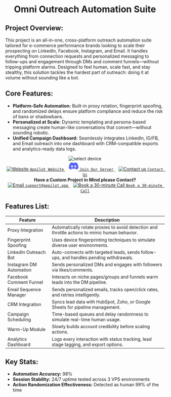 <h1 align="center">Omni Outreach Automation Suite</h1>

## Project Overview:
This project is an all-in-one, cross-platform outreach automation suite tailored for e-commerce performance brands looking to scale their prospecting on LinkedIn, Facebook, Instagram, and Email. It handles everything from connection requests and personalized messaging to follow-ups and engagement through DMs and comment funnels—without tripping platform alarms. Designed to feel human, scale fast, and stay stealthy, this solution tackles the hardest part of outreach: doing it at volume without sounding like a bot.

## Core Features:
- **Platform-Safe Automation:** Built-in proxy rotation, fingerprint spoofing, and randomized delays ensure platform compliance and reduce the risk of bans or shadowbans.
- **Personalized at Scale:** Dynamic templating and persona-based messaging create human-like conversations that convert—without sounding robotic.
- **Unified Campaign Dashboard:** Seamlessly integrates LinkedIn, IG/FB, and Email outreach into one dashboard with CRM-compatible exports and analytics-ready data logs.

<div align="center">
  <img
    src="https://github.com/user-attachments/assets/d200549d-7613-446f-a43b-19a4117ca360"
    alt="select device"
    width="600px"
  />
</div>


<div align="center">
  <a href="https://appilot.app/">
    <img
      alt="Website"
      width="25px"
      src="https://github.com/user-attachments/assets/8e5f3af3-b098-4c1d-980d-df9aebc680d0"
    />
    <code>Appilot Website</code>
  </a>
  &nbsp;&nbsp;
  <a href="https://discord.gg/3CZ5muJdF2">
    <img
      alt="Join Our Server"
      width="30px"
      src="https://github.com/Zeeshanahmad4/RealEstateMate-WhatsApp-Group-Management-Bot/blob/main/discord-icon-svgrepo-com.svg"
    />
    <code>Join Our Server</code>
  </a>
  &nbsp;&nbsp;
  <a href="https://t.me/devpilot1">
    <img
      alt="Contact us"
      width="30px"
      src="https://edent.github.io/SuperTinyIcons/images/svg/telegram.svg"
    />
    <code>Contact Us</code>
  </a>
</div>

<div align="center">
<strong> Have a Custom Project in Mind please Contact?</strong>

<div align="center">
  <a href="mailto:support@appilot.app">
  <img
    alt="Email"
    width="30px"
    src="https://github.com/user-attachments/assets/91c8d428-32b7-4be0-91fa-2e42c902b5b8"
  />
  <code>support@appilot.app</code>
</a>
  &nbsp;&nbsp;
  <a href="https://cal.com/app-pilot-m8i8oo/30min">
  <img
    alt="Book a 30-minute Call"
    width="30px"
    src="https://github.com/user-attachments/assets/cd3e5c7b-3e4e-4bb3-b242-bcc20ee78f13"
  />
  <code>Book a 30-minute Call</code>
</a>
<span>

<div align="left">


## Features List:
| Feature                 | Description                                                                                   |
| ----------------------- | --------------------------------------------------------------------------------------------- |
| Proxy Integration       | Automatically rotate proxies to avoid detection and throttle actions to mimic human behavior. |
| Fingerprint Spoofing    | Uses device fingerprinting techniques to simulate diverse user environments.                  |
| LinkedIn Outreach Bot   | Auto-connects with targeted leads, sends follow-ups, and handles pending withdrawals.         |
| Instagram DM Automation | Sends personalized DMs and engages with followers via likes/comments.                         |
| Facebook Comment Funnel | Interacts on niche pages/groups and funnels warm leads into the DM pipeline.                  |
| Email Sequence Manager  | Sends personalized emails, tracks open/click rates, and retries intelligently.                |
| CRM Integration         | Syncs lead data with HubSpot, Zoho, or Google Sheets for pipeline management.                 |
| Campaign Scheduling     | Time-based queues and delay randomness to simulate real-time human usage.                     |
| Warm-Up Module          | Slowly builds account credibility before scaling actions.                                     |
| Analytics Dashboard     | Logs every interaction with status tracking, lead stage tagging, and export options.          |


## Key Stats:
- **Automation Accuracy:** 98%
- **Session Stability:** 24/7 uptime tested across 3 VPS environments
- **Action Randomization Effectiveness:** Detected as human 99% of the time



